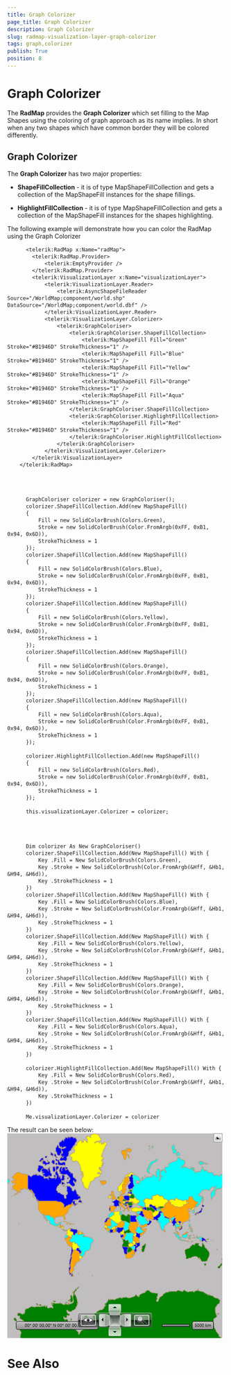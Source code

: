 ```yaml
---
title: Graph Colorizer
page_title: Graph Colorizer
description: Graph Colorizer
slug: radmap-visualization-layer-graph-colorizer
tags: graph,colorizer
publish: True
position: 8
---
```


# Graph Colorizer



The __RadMap__ provides the __Graph Colorizer__ which set filling to the Map Shapes using the coloring of graph approach as its name implies. In short when any two shapes which have common border they will be colored differently.

## Graph Colorizer

The __Graph Colorizer__ has two major properties:
        

* __ShapeFillCollection__ - it is of type MapShapeFillCollection and gets a collection of the MapShapeFill instances for the shape fillings.
            

* __HighlightFillCollection__ - it is of type MapShapeFillCollection and gets a collection of the MapShapeFill instances for the shapes highlighting.
            

The following example will demonstrate how you can color the RadMap using the Graph Colorizer

	
          <telerik:RadMap x:Name="radMap">
            <telerik:RadMap.Provider>
                <telerik:EmptyProvider />
            </telerik:RadMap.Provider>
            <telerik:VisualizationLayer x:Name="visualizationLayer">
                <telerik:VisualizationLayer.Reader>
                    <telerik:AsyncShapeFileReader Source="/WorldMap;component/world.shp" DataSource="/WorldMap;component/world.dbf" />
                </telerik:VisualizationLayer.Reader>
                <telerik:VisualizationLayer.Colorizer>
                    <telerik:GraphColoriser>
                        <telerik:GraphColoriser.ShapeFillCollection>
                            <telerik:MapShapeFill Fill="Green" Stroke="#B1946D" StrokeThickness="1" />
                            <telerik:MapShapeFill Fill="Blue" Stroke="#B1946D" StrokeThickness="1" />
                            <telerik:MapShapeFill Fill="Yellow" Stroke="#B1946D" StrokeThickness="1" />
                            <telerik:MapShapeFill Fill="Orange" Stroke="#B1946D" StrokeThickness="1" />
                            <telerik:MapShapeFill Fill="Aqua" Stroke="#B1946D" StrokeThickness="1" />
                        </telerik:GraphColoriser.ShapeFillCollection>
                        <telerik:GraphColoriser.HighlightFillCollection>
                            <telerik:MapShapeFill Fill="Red" Stroke="#B1946D" StrokeThickness="1" />
                        </telerik:GraphColoriser.HighlightFillCollection>
                    </telerik:GraphColoriser>
                </telerik:VisualizationLayer.Colorizer>
            </telerik:VisualizationLayer>
        </telerik:RadMap>



	
          GraphColoriser colorizer = new GraphColoriser();
          colorizer.ShapeFillCollection.Add(new MapShapeFill()
          {
              Fill = new SolidColorBrush(Colors.Green),
              Stroke = new SolidColorBrush(Color.FromArgb(0xFF, 0xB1, 0x94, 0x6D)),
              StrokeThickness = 1
          });
          colorizer.ShapeFillCollection.Add(new MapShapeFill()
          {
              Fill = new SolidColorBrush(Colors.Blue),
              Stroke = new SolidColorBrush(Color.FromArgb(0xFF, 0xB1, 0x94, 0x6D)),
              StrokeThickness = 1
          });
          colorizer.ShapeFillCollection.Add(new MapShapeFill()
          {
              Fill = new SolidColorBrush(Colors.Yellow),
              Stroke = new SolidColorBrush(Color.FromArgb(0xFF, 0xB1, 0x94, 0x6D)),
              StrokeThickness = 1
          });
          colorizer.ShapeFillCollection.Add(new MapShapeFill()
          {
              Fill = new SolidColorBrush(Colors.Orange),
              Stroke = new SolidColorBrush(Color.FromArgb(0xFF, 0xB1, 0x94, 0x6D)),
              StrokeThickness = 1
          });
          colorizer.ShapeFillCollection.Add(new MapShapeFill()
          {
              Fill = new SolidColorBrush(Colors.Aqua),
              Stroke = new SolidColorBrush(Color.FromArgb(0xFF, 0xB1, 0x94, 0x6D)),
              StrokeThickness = 1
          });

          colorizer.HighlightFillCollection.Add(new MapShapeFill()
          {
              Fill = new SolidColorBrush(Colors.Red),
              Stroke = new SolidColorBrush(Color.FromArgb(0xFF, 0xB1, 0x94, 0x6D)),
              StrokeThickness = 1
          });

          this.visualizationLayer.Colorizer = colorizer;



	
          Dim colorizer As New GraphColoriser()
          colorizer.ShapeFillCollection.Add(New MapShapeFill() With { 
	          Key .Fill = New SolidColorBrush(Colors.Green), 
	          Key .Stroke = New SolidColorBrush(Color.FromArgb(&Hff, &Hb1, &H94, &H6d)), 
	          Key .StrokeThickness = 1 
          })
          colorizer.ShapeFillCollection.Add(New MapShapeFill() With { 
	          Key .Fill = New SolidColorBrush(Colors.Blue), 
	          Key .Stroke = New SolidColorBrush(Color.FromArgb(&Hff, &Hb1, &H94, &H6d)), 
	          Key .StrokeThickness = 1 
          })
          colorizer.ShapeFillCollection.Add(New MapShapeFill() With { 
	          Key .Fill = New SolidColorBrush(Colors.Yellow), 
	          Key .Stroke = New SolidColorBrush(Color.FromArgb(&Hff, &Hb1, &H94, &H6d)), 
	          Key .StrokeThickness = 1 
          })
          colorizer.ShapeFillCollection.Add(New MapShapeFill() With { 
	          Key .Fill = New SolidColorBrush(Colors.Orange), 
	          Key .Stroke = New SolidColorBrush(Color.FromArgb(&Hff, &Hb1, &H94, &H6d)), 
	          Key .StrokeThickness = 1 
          })
          colorizer.ShapeFillCollection.Add(New MapShapeFill() With { 
	          Key .Fill = New SolidColorBrush(Colors.Aqua), 
	          Key .Stroke = New SolidColorBrush(Color.FromArgb(&Hff, &Hb1, &H94, &H6d)), 
	          Key .StrokeThickness = 1 
          })

          colorizer.HighlightFillCollection.Add(New MapShapeFill() With { 
	          Key .Fill = New SolidColorBrush(Colors.Red), 
	          Key .Stroke = New SolidColorBrush(Color.FromArgb(&Hff, &Hb1, &H94, &H6d)), 
	          Key .StrokeThickness = 1 
          })

          Me.visualizationLayer.Colorizer = colorizer



The result can be seen below:![Rad Map Visualization Layer Graph Colorizer](images/RadMap_Visualization_Layer_Graph_Colorizer.png)

# See Also
